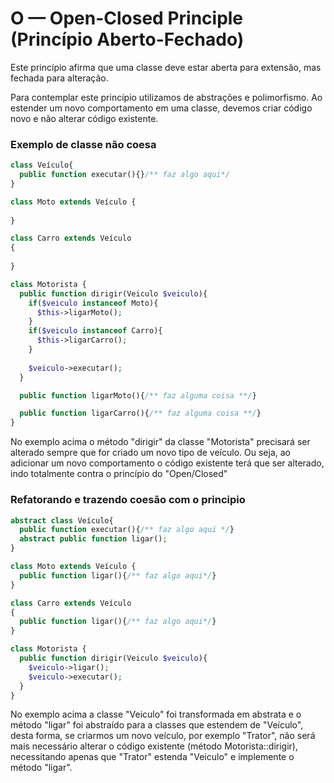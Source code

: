 # O — Open-Closed Principle (Princípio Aberto-Fechado)

Este princípio afirma que uma classe deve estar aberta para extensão, mas fechada para alteração.

Para contemplar este princípio utilizamos de abstrações e polimorfismo. Ao estender um novo comportamento em uma classe, devemos criar código novo e não alterar código existente.


### Exemplo de classe não coesa

```php
class Veículo{
  public function executar(){}/** faz algo aqui*/
}

class Moto extends Veículo {
  
}

class Carro extends Veículo
{
      
}

class Motorista {
  public function dirigir(Veiculo $veiculo){
    if($veiculo instanceof Moto){
      $this->ligarMoto();
    }
    if($veiculo instanceof Carro){
      $this->ligarCarro();
    }
    
    $veiculo->executar();
  }

  public function ligarMoto(){/** faz alguma coisa **/}

  public function ligarCarro(){/** faz alguma coisa **/}
}
```

No exemplo acima o método "dirigir" da classe "Motorista" precisará ser alterado sempre que for criado um novo tipo de veículo. Ou seja, ao adicionar um novo comportamento o código existente terá que ser alterado, indo totalmente contra o princípio do "Open/Closed"

### Refatorando e trazendo coesão com o principio

```php
abstract class Veículo{
  public function executar(){/** faz algo aqui */}
  abstract public function ligar();
}

class Moto extends Veículo {
  public function ligar(){/** faz algo aqui*/}
}

class Carro extends Veículo
{
  public function ligar(){/** faz algo aqui*/}
}

class Motorista {
  public function dirigir(Veiculo $veiculo){
    $veiculo->ligar();
    $veiculo->executar();
  }
}
```

No exemplo acima a classe "Veiculo" foi transformada em abstrata e o método "ligar" foi abstraído para a classes que estendem de "Veículo", desta forma, se criarmos um novo veículo, por exemplo "Trator", não será mais necessário alterar o código existente (método Motorista::dirigir), necessitando apenas que "Trator" estenda "Veiculo" e implemente o método "ligar".

